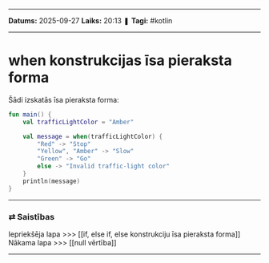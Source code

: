 ___

**Datums:** 2025-09-27
**Laiks:** 20:13
❚ **Tagi:** #kotlin 

---
# when konstrukcijas īsa pieraksta forma

Šādi izskatās īsa pieraksta forma:

```kotlin
fun main() {
    val trafficLightColor = "Amber"

    val message = when(trafficLightColor) {
        "Red" -> "Stop"
        "Yellow", "Amber" -> "Slow"
        "Green" -> "Go"
        else -> "Invalid traffic-light color"
    }
    println(message)
}
```

---
### ⇄ Saistības

Iepriekšēja lapa >>> [[if, else if, else konstrukciju īsa pieraksta forma]]
Nākama lapa >>> [[null vērtība]]

---
